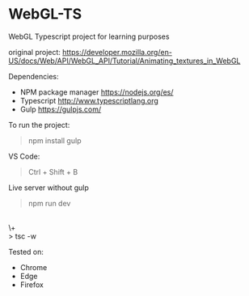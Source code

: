 # WebGL-TS
WebGL Typescript project for learning purposes

original project:
    https://developer.mozilla.org/en-US/docs/Web/API/WebGL_API/Tutorial/Animating_textures_in_WebGL

Dependencies:
* NPM package manager https://nodejs.org/es/
* Typescript http://www.typescriptlang.org
* Gulp https://gulpjs.com/

To run the project:
> npm install
> gulp

VS Code:
> Ctrl + Shift + B

Live server without gulp
> npm run dev 
<br>
\+
<br>
> tsc -w
 
Tested on:
* Chrome
* Edge
* Firefox